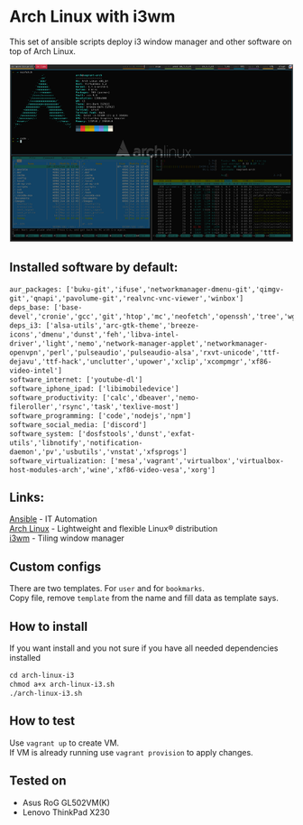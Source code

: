 # Arch Linux with i3wm

This set of ansible scripts deploy i3 window manager and other software on top of Arch Linux.

![arch-linux-i3-desktop](arch-linux-i3-desktop.png)

## Installed software by default:

```
aur_packages: ['buku-git','ifuse','networkmanager-dmenu-git','qimgv-git','qnapi','pavolume-git','realvnc-vnc-viewer','winbox']
deps_base: ['base-devel','cronie','gcc','git','htop','mc','neofetch','openssh','tree','wget','vim','zsh']
deps_i3: ['alsa-utils','arc-gtk-theme','breeze-icons','dmenu','dunst','feh','libva-intel-driver','light','nemo','network-manager-applet','networkmanager-openvpn','perl','pulseaudio','pulseaudio-alsa','rxvt-unicode','ttf-dejavu','ttf-hack','unclutter','upower','xclip','xcompmgr','xf86-video-intel']
software_internet: ['youtube-dl']
software_iphone_ipad: ['libimobiledevice']
software_productivity: ['calc','dbeaver','nemo-fileroller','rsync','task','texlive-most']
software_programming: ['code','nodejs','npm']
software_social_media: ['discord']
software_system: ['dosfstools','dunst','exfat-utils','libnotify','notification-daemon','pv','usbutils','vnstat','xfsprogs']
software_virtualization: ['mesa','vagrant','virtualbox','virtualbox-host-modules-arch','wine','xf86-video-vesa','xorg']
```

## Links:

[Ansible](https://www.ansible.com) - IT Automation  
[Arch Linux](https://www.archlinux.org) - Lightweight and flexible Linux® distribution  
[i3wm](https://i3wm.org) - Tiling window manager

## Custom configs

There are two templates. For `user` and for `bookmarks`.  
Copy file, remove `template` from the name and fill data as template says.

## How to install

If you want install and you not sure if you have all needed dependencies installed
```
cd arch-linux-i3
chmod a+x arch-linux-i3.sh
./arch-linux-i3.sh
```

## How to test

Use `vagrant up` to create VM.  
If VM is already running use `vagrant provision` to apply changes.

## Tested on

- Asus RoG GL502VM(K)  
- Lenovo ThinkPad X230
